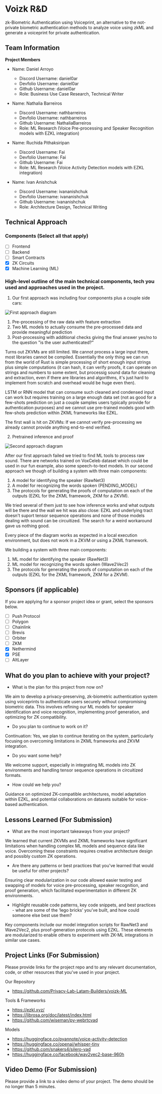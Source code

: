 # Voizk R&D

zk-Biometric Authentication using Voiceprint, an alternative to the not-private biometric authentication methods to analyze voice using zkML and generate a voiceprint for private authentication.

## Team Information

**Project Members**

- Name: Daniel Arroyo
  - Discord Username: daniel0ar
  - Devfolio Username: daniel0ar
  - Github Username: daniel0ar
  - Role: Business Use Case Research, Technical Writer

- Name: Nathalia Barreiros
  - Discord Username: nathbarreiros
  - Devfolio Username: nathbarreiros
  - Github Username: NathaliaBarreiros
  - Role: ML Research (Voice Pre-processing and Speaker Recognition models with EZKL integration)

- Name: Ruchida Pithaksiripan
  - Discord Username: Fai
  - Devfolio Username: Fai
  - Github Username: Fai
  - Role: ML Research (Voice Activity Detection models with EZKL integration)

- Name: Ivan Anishchuk
  - Discord Username: ivananishchuk
  - Devfolio Username: ivananishchuk
  - Github Username: ivananishchuk
  - Role: Architecture Design, Technical Writing

## Technical Approach

### **Components** (Select all that apply)
  - [ ] Frontend
  - [ ] Backend
  - [ ] Smart Contracts
  - [x] ZK Circuits
  - [x] Machine Learning (ML)

### High-level outline of the main technical components, tech you used and approaches used in the project.

1. Our first approach was including four components plus a couple side cars:

![First approach diagram](https://github.com/Privacy-Lab-Latam-Builders/voizk-ML/blob/main/img/firstapproach.png?raw=true)

1) Pre-processing of the raw data with feature extraction 
2) Two ML models to actually consume the pre-processed data and provide meaningful prediction
3) Post-processing with additional checks giving the final answer yes/no to the question "is the user authenticated?"

Turns out ZKVMs are still limited. We cannot process a large input there, most libraries cannot be compiled. Essentially the only thing we can run from the world of Rust is simple processing of short enough input strings plus simple computations (it can hash, it can verify proofs, it can operate on strings and numbers to some extent, but processig sound data for cleaning and extraction, even if there are libraries and algorithms, it's just hard to implement from scratch and overhead would be huge even then).

LSTM or RNN model that can consume such cleaned and condensed input can work but requires training on a large enough data set (not as good for a few-shots prediction on just a couple samples users typically provide for authentication purposes) and we cannot use pre-trained models good with few-shots prediction within ZKML frameworks like EZKL.

The first wall is hit on ZKVMs: If we cannot verify pre-processing we already cannot provide anything end-to-end verified.

2. Pretrained inference and proof

![Second approach diagram](https://github.com/Privacy-Lab-Latam-Builders/voizk-ML/blob/main/img/secondapproach.jpg?raw=true)

After our first approach failed we tried to find ML tools to process raw sound. There are networks trained on VoxCeleb dataset which could be used in our fun example, also some speech-to-text models. In our second approach we though of building a system with three main components:
1) A model for identifying the speaker (RawNet3)
2) A model for recognizing the words spoken (PENDING_MODEL)
3) The protocols for generating the proofs of computation on each of the outputs (EZKL for the ZKML framework, ZKM for a ZKVM).

We tried several of them just to see how inference works and what outputs will be there and the wall we hit was also close: EZKL and underlying tract doesn't suport tensor sequence operations and none of those models dealing with sound can be circuitized. The search for a weird workaround gave us nothing good.

Every piece of the diagram works as expected in a local execution environment, but does not work in a ZKVM or using a ZKML framework.

We building a system with three main components:
1. ML model for identifying the speaker (RawNet3)
2. ML model for recognizing the words spoken (Wave2Vec2)
3. The protocols for generating the proofs of computation on each of the outputs (EZKL for the ZKML framework, ZKM for a ZKVM).

## Sponsors (if applicable)

If you are applying for a sponsor project idea or grant, select the sponsors below.

- [ ] Push Protocol
- [ ] Polygon
- [ ] Chainlink
- [ ] Brevis
- [ ] Orbiter
- [ ] ZKM
- [x] Nethermind
- [x] PSE
- [ ] AltLayer

## What do you plan to achieve with your project?

- What is the plan for this project from now on? 

We aim to develop a privacy-preserving, zk-biometric authentication system using voiceprints to authenticate users securely without compromising biometric data. This involves refining our ML models for speaker identification and voice recognition, implementing proof generation, and optimizing for ZK compatibility.

- Do you plan to continue to work on it? 

Continuation: Yes, we plan to continue iterating on the system, particularly focusing on overcoming limitations in ZKML frameworks and ZKVM integration.

- Do you want some help? 

We welcome support, especially in integrating ML models into ZK environments and handling tensor sequence operations in circuitized formats.

- How could we help you?

Guidance on optimized ZK-compatible architectures, model adaptation within EZKL, and potential collaborations on datasets suitable for voice-based authentication.

## Lessons Learned (For Submission)
 
- What are the most important takeaways from your project?

We learned that current ZKVMs and ZKML frameworks have significant limitations when handling complex ML models and sequence data like voice. Overcoming these constraints requires creative architecture design and possibly custom ZK operations.

- Are there any patterns or best practices that you've learned that would be useful for other projects?

Ensuring clear modularization in our code allowed easier testing and swapping of models for voice pre-processing, speaker recognition, and proof generation, which facilitated experimentation in different ZK environments.

- Highlight reusable code patterns, key code snippets, and best practices - what are some of the ‘lego bricks’ you’ve built, and how could someone else best use them?

Key components include our model integration scripts for RawNet3 and Wave2Vec2, plus proof-generation protocols using EZKL. These elements are modularized to enable others to experiment with ZK-ML integrations in similar use cases.

## Project Links (For Submission)

Please provide links for the project repo and to any relevant documentation, code, or other resources that you've used in your project.

Our Repository
- https://github.com/Privacy-Lab-Latam-Builders/voizk-ML

Tools & Frameworks
- https://ezkl.xyz/
- https://librosa.org/doc/latest/index.html
- https://github.com/wiseman/py-webrtcvad

Models
- https://huggingface.co/pyannote/voice-activity-detection
- https://huggingface.co/openai/whisper-tiny
- https://github.com/snakers4/silero-vad
- https://huggingface.co/facebook/wav2vec2-base-960h

## Video Demo (For Submission)

Please provide a link to a video demo of your project. The demo should be no longer than 5 minutes.
